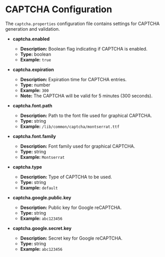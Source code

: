 # CAPTCHA Configuration

The `captcha.properties` configuration file contains settings for CAPTCHA generation and validation.

- **captcha.enabled**
    - **Description:** Boolean flag indicating if CAPTCHA is enabled.
    - **Type:** boolean
    - **Example:** `true`

- **captcha.expiration**
    - **Description:** Expiration time for CAPTCHA entries.
    - **Type:** number
    - **Example:** `300`
    - **Note:** The CAPTCHA will be valid for 5 minutes (300 seconds).

- **captcha.font.path**
    - **Description:** Path to the font file used for graphical CAPTCHA.
    - **Type:** string
    - **Example:** `/lib/common/captcha/montserrat.ttf`

- **captcha.font.family**
    - **Description:** Font family used for graphical CAPTCHA.
    - **Type:** string
    - **Example:** `Montserrat`

- **captcha.type**
    - **Description:** Type of CAPTCHA to be used.
    - **Type:** string
    - **Example:** `default`

- **captcha.google.public.key**
    - **Description:** Public key for Google reCAPTCHA.
    - **Type:** string
    - **Example:** `abc123456`

- **captcha.google.secret.key**
    - **Description:** Secret key for Google reCAPTCHA.
    - **Type:** string
    - **Example:** `abc123456`
